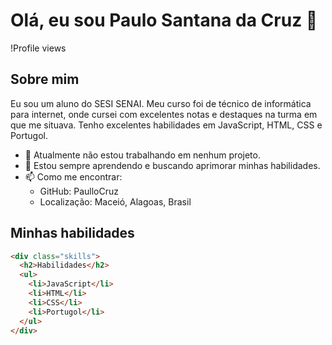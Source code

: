 # Olá, eu sou Paulo Santana da Cruz 👋

!Profile views

## Sobre mim
Eu sou um aluno do SESI SENAI. Meu curso foi de técnico de informática para internet, onde cursei com excelentes notas e destaques na turma em que me situava. Tenho excelentes habilidades em JavaScript, HTML, CSS e Portugol.

- 🔭 Atualmente não estou trabalhando em nenhum projeto.
- 🌱 Estou sempre aprendendo e buscando aprimorar minhas habilidades.
- 📫 Como me encontrar: 
  - GitHub: PaulloCruz
  - Localização: Maceió, Alagoas, Brasil

## Minhas habilidades

```html
<div class="skills">
  <h2>Habilidades</h2>
  <ul>
    <li>JavaScript</li>
    <li>HTML</li>
    <li>CSS</li>
    <li>Portugol</li>
  </ul>
</div>
